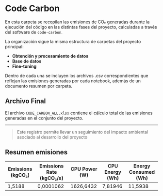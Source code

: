 # Code Carbon

En esta carpeta se recopilan las emisiones de CO₂ generadas durante la ejecución del código en las distintas fases del proyecto, calculadas a través del software de `code-carbon`.

La organización sigue la misma estructura de carpetas del proyecto principal:

- **Obtención y procesamiento de datos**
- **Base de datos**
- **Fine-tuning**

Dentro de cada una se incluyen los archivos .csv correspondientes que reflejan las emisiones generadas por cada notebook, además de un documento resumen por carpeta.

## Archivo Final

El archivo `CODE_CARBON_ALL.xlsx` contiene el cálculo total de las emisiones generadas en el conjunto del proyecto.

---

> Este registro permite llevar un seguimiento del impacto ambiental asociado al desarrollo del proyecto

## Resumen emisiones
| Emissions (kgCO₂) | Emissions Rate (kgCO₂/s) | CPU Power (W) | CPU Energy (Wh) | Energy Consumed (Wh) |
|-------------------|---------------------------|----------------|------------------|------------------------|
| 1,5188            | 0,0001062                 | 1626,6432      | 7,81946          | 11,5938                |








